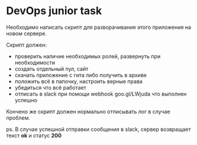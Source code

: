 # DevOps junior task

Необходимо написать скрипт для разворачивания этого приложения на новом сервере.

Скрипт должен:
* проверить наличие необходимых ролей, развернуть при необходимости
* создать отдельный пул, сайт
* скачать приложение с гита либо получить в архиве
* положить всё в папочку, настроить верные права
* убедиться что всё работает
* отписать в slack при помощи webhook goo.gl/LWjuda что выполнен успешно

Кончено же скрипт должен нормально отписывать лог в случае проблем.

ps. В случае успешной отправки сообщения в slack, сервер возвращает текст **ok** и статус **200**